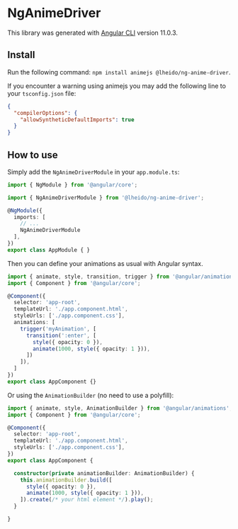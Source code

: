 # NgAnimeDriver

This library was generated with [Angular CLI](https://github.com/angular/angular-cli) version 11.0.3.

## Install

Run the following command: `npm install animejs @lheido/ng-anime-driver`.

If you encounter a warning using animejs you may add the following line to your `tsconfig.json` file:

```json
{
  "compilerOptions": {
    "allowSyntheticDefaultImports": true
  }
}
```

## How to use

Simply add the `NgAnimeDriverModule` in your `app.module.ts`:

```typescript
import { NgModule } from '@angular/core';

import { NgAnimeDriverModule } from '@lheido/ng-anime-driver';

@NgModule({
  imports: [
    // ...
    NgAnimeDriverModule
  ],
})
export class AppModule { }

```

Then you can define your animations as usual with Angular syntax.

```typescript
import { animate, style, transition, trigger } from '@angular/animations';
import { Component } from '@angular/core';

@Component({
  selector: 'app-root',
  templateUrl: './app.component.html',
  styleUrls: ['./app.component.css'],
  animations: [
    trigger('myAnimation', [
      transition(':enter', [
        style({ opacity: 0 }),
        animate(1000, style({ opacity: 1 })),
      ])
    ]),
  ]
})
export class AppComponent {}

```

Or using the `AnimationBuilder` (no need to use a polyfill):

```typescript
import { animate, style, AnimationBuilder } from '@angular/animations';
import { Component } from '@angular/core';

@Component({
  selector: 'app-root',
  templateUrl: './app.component.html',
  styleUrls: ['./app.component.css'],
})
export class AppComponent {

  constructor(private animationBuilder: AnimationBuilder) {
    this.animationBuilder.build([
      style({ opacity: 0 }),
      animate(1000, style({ opacity: 1 })),
    ]).create(/* your html element */).play();
  }

}

```
